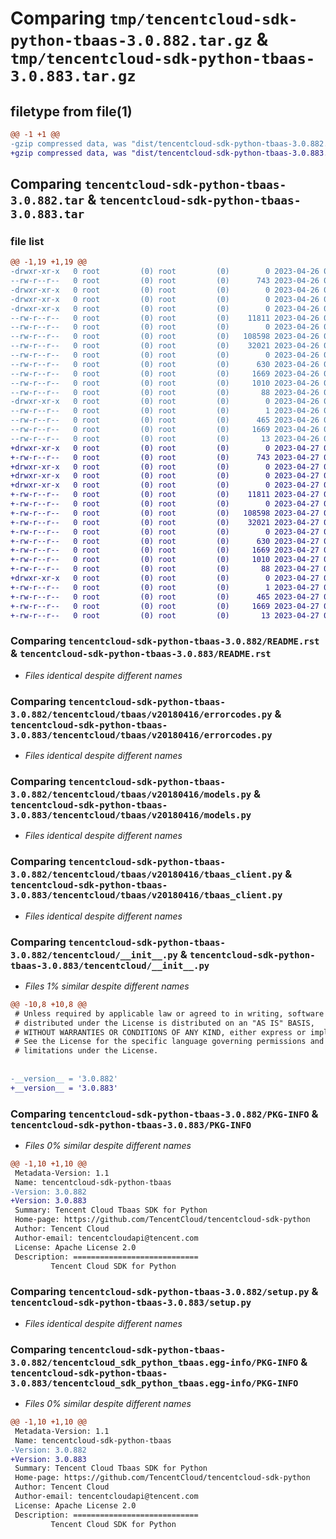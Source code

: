 # Comparing `tmp/tencentcloud-sdk-python-tbaas-3.0.882.tar.gz` & `tmp/tencentcloud-sdk-python-tbaas-3.0.883.tar.gz`

## filetype from file(1)

```diff
@@ -1 +1 @@
-gzip compressed data, was "dist/tencentcloud-sdk-python-tbaas-3.0.882.tar", last modified: Wed Apr 26 03:46:35 2023, max compression
+gzip compressed data, was "dist/tencentcloud-sdk-python-tbaas-3.0.883.tar", last modified: Thu Apr 27 00:52:20 2023, max compression
```

## Comparing `tencentcloud-sdk-python-tbaas-3.0.882.tar` & `tencentcloud-sdk-python-tbaas-3.0.883.tar`

### file list

```diff
@@ -1,19 +1,19 @@
-drwxr-xr-x   0 root         (0) root         (0)        0 2023-04-26 03:46:35.000000 tencentcloud-sdk-python-tbaas-3.0.882/
--rw-r--r--   0 root         (0) root         (0)      743 2023-04-26 03:46:35.000000 tencentcloud-sdk-python-tbaas-3.0.882/README.rst
-drwxr-xr-x   0 root         (0) root         (0)        0 2023-04-26 03:46:35.000000 tencentcloud-sdk-python-tbaas-3.0.882/tencentcloud/
-drwxr-xr-x   0 root         (0) root         (0)        0 2023-04-26 03:46:35.000000 tencentcloud-sdk-python-tbaas-3.0.882/tencentcloud/tbaas/
-drwxr-xr-x   0 root         (0) root         (0)        0 2023-04-26 03:46:35.000000 tencentcloud-sdk-python-tbaas-3.0.882/tencentcloud/tbaas/v20180416/
--rw-r--r--   0 root         (0) root         (0)    11811 2023-04-26 03:46:35.000000 tencentcloud-sdk-python-tbaas-3.0.882/tencentcloud/tbaas/v20180416/errorcodes.py
--rw-r--r--   0 root         (0) root         (0)        0 2023-04-26 03:46:35.000000 tencentcloud-sdk-python-tbaas-3.0.882/tencentcloud/tbaas/v20180416/__init__.py
--rw-r--r--   0 root         (0) root         (0)   108598 2023-04-26 03:46:35.000000 tencentcloud-sdk-python-tbaas-3.0.882/tencentcloud/tbaas/v20180416/models.py
--rw-r--r--   0 root         (0) root         (0)    32021 2023-04-26 03:46:35.000000 tencentcloud-sdk-python-tbaas-3.0.882/tencentcloud/tbaas/v20180416/tbaas_client.py
--rw-r--r--   0 root         (0) root         (0)        0 2023-04-26 03:46:35.000000 tencentcloud-sdk-python-tbaas-3.0.882/tencentcloud/tbaas/__init__.py
--rw-r--r--   0 root         (0) root         (0)      630 2023-04-26 03:46:35.000000 tencentcloud-sdk-python-tbaas-3.0.882/tencentcloud/__init__.py
--rw-r--r--   0 root         (0) root         (0)     1669 2023-04-26 03:46:35.000000 tencentcloud-sdk-python-tbaas-3.0.882/PKG-INFO
--rw-r--r--   0 root         (0) root         (0)     1010 2023-04-26 03:46:35.000000 tencentcloud-sdk-python-tbaas-3.0.882/setup.py
--rw-r--r--   0 root         (0) root         (0)       88 2023-04-26 03:46:35.000000 tencentcloud-sdk-python-tbaas-3.0.882/setup.cfg
-drwxr-xr-x   0 root         (0) root         (0)        0 2023-04-26 03:46:35.000000 tencentcloud-sdk-python-tbaas-3.0.882/tencentcloud_sdk_python_tbaas.egg-info/
--rw-r--r--   0 root         (0) root         (0)        1 2023-04-26 03:46:35.000000 tencentcloud-sdk-python-tbaas-3.0.882/tencentcloud_sdk_python_tbaas.egg-info/dependency_links.txt
--rw-r--r--   0 root         (0) root         (0)      465 2023-04-26 03:46:35.000000 tencentcloud-sdk-python-tbaas-3.0.882/tencentcloud_sdk_python_tbaas.egg-info/SOURCES.txt
--rw-r--r--   0 root         (0) root         (0)     1669 2023-04-26 03:46:35.000000 tencentcloud-sdk-python-tbaas-3.0.882/tencentcloud_sdk_python_tbaas.egg-info/PKG-INFO
--rw-r--r--   0 root         (0) root         (0)       13 2023-04-26 03:46:35.000000 tencentcloud-sdk-python-tbaas-3.0.882/tencentcloud_sdk_python_tbaas.egg-info/top_level.txt
+drwxr-xr-x   0 root         (0) root         (0)        0 2023-04-27 00:52:20.000000 tencentcloud-sdk-python-tbaas-3.0.883/
+-rw-r--r--   0 root         (0) root         (0)      743 2023-04-27 00:52:20.000000 tencentcloud-sdk-python-tbaas-3.0.883/README.rst
+drwxr-xr-x   0 root         (0) root         (0)        0 2023-04-27 00:52:20.000000 tencentcloud-sdk-python-tbaas-3.0.883/tencentcloud/
+drwxr-xr-x   0 root         (0) root         (0)        0 2023-04-27 00:52:20.000000 tencentcloud-sdk-python-tbaas-3.0.883/tencentcloud/tbaas/
+drwxr-xr-x   0 root         (0) root         (0)        0 2023-04-27 00:52:20.000000 tencentcloud-sdk-python-tbaas-3.0.883/tencentcloud/tbaas/v20180416/
+-rw-r--r--   0 root         (0) root         (0)    11811 2023-04-27 00:52:20.000000 tencentcloud-sdk-python-tbaas-3.0.883/tencentcloud/tbaas/v20180416/errorcodes.py
+-rw-r--r--   0 root         (0) root         (0)        0 2023-04-27 00:52:20.000000 tencentcloud-sdk-python-tbaas-3.0.883/tencentcloud/tbaas/v20180416/__init__.py
+-rw-r--r--   0 root         (0) root         (0)   108598 2023-04-27 00:52:20.000000 tencentcloud-sdk-python-tbaas-3.0.883/tencentcloud/tbaas/v20180416/models.py
+-rw-r--r--   0 root         (0) root         (0)    32021 2023-04-27 00:52:20.000000 tencentcloud-sdk-python-tbaas-3.0.883/tencentcloud/tbaas/v20180416/tbaas_client.py
+-rw-r--r--   0 root         (0) root         (0)        0 2023-04-27 00:52:20.000000 tencentcloud-sdk-python-tbaas-3.0.883/tencentcloud/tbaas/__init__.py
+-rw-r--r--   0 root         (0) root         (0)      630 2023-04-27 00:52:20.000000 tencentcloud-sdk-python-tbaas-3.0.883/tencentcloud/__init__.py
+-rw-r--r--   0 root         (0) root         (0)     1669 2023-04-27 00:52:20.000000 tencentcloud-sdk-python-tbaas-3.0.883/PKG-INFO
+-rw-r--r--   0 root         (0) root         (0)     1010 2023-04-27 00:52:20.000000 tencentcloud-sdk-python-tbaas-3.0.883/setup.py
+-rw-r--r--   0 root         (0) root         (0)       88 2023-04-27 00:52:20.000000 tencentcloud-sdk-python-tbaas-3.0.883/setup.cfg
+drwxr-xr-x   0 root         (0) root         (0)        0 2023-04-27 00:52:20.000000 tencentcloud-sdk-python-tbaas-3.0.883/tencentcloud_sdk_python_tbaas.egg-info/
+-rw-r--r--   0 root         (0) root         (0)        1 2023-04-27 00:52:20.000000 tencentcloud-sdk-python-tbaas-3.0.883/tencentcloud_sdk_python_tbaas.egg-info/dependency_links.txt
+-rw-r--r--   0 root         (0) root         (0)      465 2023-04-27 00:52:20.000000 tencentcloud-sdk-python-tbaas-3.0.883/tencentcloud_sdk_python_tbaas.egg-info/SOURCES.txt
+-rw-r--r--   0 root         (0) root         (0)     1669 2023-04-27 00:52:20.000000 tencentcloud-sdk-python-tbaas-3.0.883/tencentcloud_sdk_python_tbaas.egg-info/PKG-INFO
+-rw-r--r--   0 root         (0) root         (0)       13 2023-04-27 00:52:20.000000 tencentcloud-sdk-python-tbaas-3.0.883/tencentcloud_sdk_python_tbaas.egg-info/top_level.txt
```

### Comparing `tencentcloud-sdk-python-tbaas-3.0.882/README.rst` & `tencentcloud-sdk-python-tbaas-3.0.883/README.rst`

 * *Files identical despite different names*

### Comparing `tencentcloud-sdk-python-tbaas-3.0.882/tencentcloud/tbaas/v20180416/errorcodes.py` & `tencentcloud-sdk-python-tbaas-3.0.883/tencentcloud/tbaas/v20180416/errorcodes.py`

 * *Files identical despite different names*

### Comparing `tencentcloud-sdk-python-tbaas-3.0.882/tencentcloud/tbaas/v20180416/models.py` & `tencentcloud-sdk-python-tbaas-3.0.883/tencentcloud/tbaas/v20180416/models.py`

 * *Files identical despite different names*

### Comparing `tencentcloud-sdk-python-tbaas-3.0.882/tencentcloud/tbaas/v20180416/tbaas_client.py` & `tencentcloud-sdk-python-tbaas-3.0.883/tencentcloud/tbaas/v20180416/tbaas_client.py`

 * *Files identical despite different names*

### Comparing `tencentcloud-sdk-python-tbaas-3.0.882/tencentcloud/__init__.py` & `tencentcloud-sdk-python-tbaas-3.0.883/tencentcloud/__init__.py`

 * *Files 1% similar despite different names*

```diff
@@ -10,8 +10,8 @@
 # Unless required by applicable law or agreed to in writing, software
 # distributed under the License is distributed on an "AS IS" BASIS,
 # WITHOUT WARRANTIES OR CONDITIONS OF ANY KIND, either express or implied.
 # See the License for the specific language governing permissions and
 # limitations under the License.
 
 
-__version__ = '3.0.882'
+__version__ = '3.0.883'
```

### Comparing `tencentcloud-sdk-python-tbaas-3.0.882/PKG-INFO` & `tencentcloud-sdk-python-tbaas-3.0.883/PKG-INFO`

 * *Files 0% similar despite different names*

```diff
@@ -1,10 +1,10 @@
 Metadata-Version: 1.1
 Name: tencentcloud-sdk-python-tbaas
-Version: 3.0.882
+Version: 3.0.883
 Summary: Tencent Cloud Tbaas SDK for Python
 Home-page: https://github.com/TencentCloud/tencentcloud-sdk-python
 Author: Tencent Cloud
 Author-email: tencentcloudapi@tencent.com
 License: Apache License 2.0
 Description: ============================
         Tencent Cloud SDK for Python
```

### Comparing `tencentcloud-sdk-python-tbaas-3.0.882/setup.py` & `tencentcloud-sdk-python-tbaas-3.0.883/setup.py`

 * *Files identical despite different names*

### Comparing `tencentcloud-sdk-python-tbaas-3.0.882/tencentcloud_sdk_python_tbaas.egg-info/PKG-INFO` & `tencentcloud-sdk-python-tbaas-3.0.883/tencentcloud_sdk_python_tbaas.egg-info/PKG-INFO`

 * *Files 0% similar despite different names*

```diff
@@ -1,10 +1,10 @@
 Metadata-Version: 1.1
 Name: tencentcloud-sdk-python-tbaas
-Version: 3.0.882
+Version: 3.0.883
 Summary: Tencent Cloud Tbaas SDK for Python
 Home-page: https://github.com/TencentCloud/tencentcloud-sdk-python
 Author: Tencent Cloud
 Author-email: tencentcloudapi@tencent.com
 License: Apache License 2.0
 Description: ============================
         Tencent Cloud SDK for Python
```

